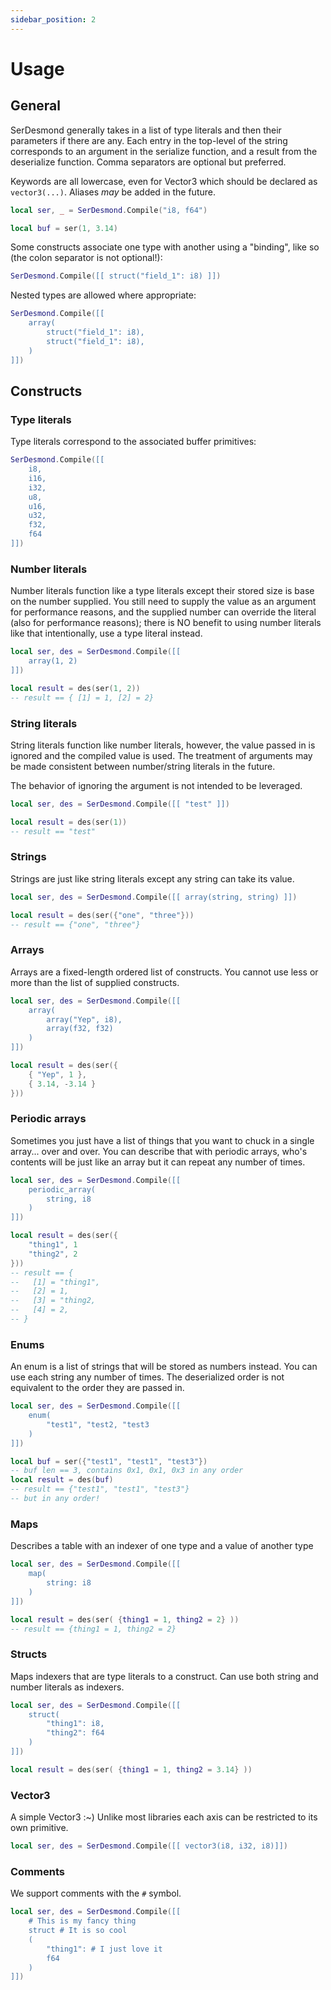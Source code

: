 ```yaml
---
sidebar_position: 2
---
```


# Usage

## General

SerDesmond generally takes in a list of type literals and then their parameters if there are any. Each entry in the top-level of the string corresponds to an argument in the serialize function, and a result from the deserialize function. Comma separators are optional but preferred.

Keywords are all lowercase, even for Vector3 which should be declared as `vector3(...)`. Aliases *may* be added in the future.

```lua
local ser, _ = SerDesmond.Compile("i8, f64")

local buf = ser(1, 3.14)
```

Some constructs associate one type with another using a "binding", like so (the colon separator is not optional!):

```lua
SerDesmond.Compile([[ struct("field_1": i8) ]])
```

Nested types are allowed where appropriate:

```lua
SerDesmond.Compile([[
	array(
		struct("field_1": i8),
		struct("field_1": i8),
	)
]])
```

## Constructs

### Type literals

Type literals correspond to the associated buffer primitives:

```lua
SerDesmond.Compile([[
	i8,
	i16,
	i32,
	u8,
	u16,
	u32,
	f32,
	f64
]])
```

### Number literals

Number literals function like a type literals except their stored size is base on the number supplied. You still need to supply the value as an argument for performance reasons, and the supplied number can override the literal (also for performance reasons); there is NO benefit to using number literals like that intentionally, use a type literal instead.

```lua
local ser, des = SerDesmond.Compile([[
	array(1, 2)
]])

local result = des(ser(1, 2))
-- result == { [1] = 1, [2] = 2}
```

### String literals

String literals function like number literals, however, the value passed in is ignored and the compiled value is used. The treatment of arguments may be made consistent between number/string literals in the future.

The behavior of ignoring the argument is not intended to be leveraged.

```lua
local ser, des = SerDesmond.Compile([[ "test" ]])

local result = des(ser(1))
-- result == "test"
```

### Strings

Strings are just like string literals except any string can take its value.

```lua
local ser, des = SerDesmond.Compile([[ array(string, string) ]])

local result = des(ser({"one", "three"}))
-- result == {"one", "three"}
```

### Arrays

Arrays are a fixed-length ordered list of constructs. You cannot use less or more than the list of supplied constructs.

```lua
local ser, des = SerDesmond.Compile([[
	array(
		array("Yep", i8),
		array(f32, f32)
	)
]])

local result = des(ser({
	{ "Yep", 1 },
	{ 3.14, -3.14 }
}))
```

### Periodic arrays

Sometimes you just have a list of things that you want to chuck in a single array... over and over. You can describe that with periodic arrays, who's contents will be just like an array but it can repeat any number of times.

```lua
local ser, des = SerDesmond.Compile([[
	periodic_array(
		string, i8
	)
]])

local result = des(ser({
	"thing1", 1
	"thing2", 2
}))
-- result == {
--   [1] = "thing1",
--	 [2] = 1,
--	 [3] = "thing2,
--	 [4] = 2,
-- }
```

### Enums

An enum is a list of strings that will be stored as numbers instead. You can use each string any number of times. The deserialized order is not equivalent to the order they are passed in.

```lua
local ser, des = SerDesmond.Compile([[
	enum(
		"test1", "test2, "test3
	)
]])

local buf = ser({"test1", "test1", "test3"})
-- buf len == 3, contains 0x1, 0x1, 0x3 in any order
local result = des(buf)
-- result == {"test1", "test1", "test3"}
-- but in any order!
```

### Maps

Describes a table with an indexer of one type and a value of another type

```lua
local ser, des = SerDesmond.Compile([[
	map(
		string: i8
	)
]])

local result = des(ser( {thing1 = 1, thing2 = 2} ))
-- result == {thing1 = 1, thing2 = 2}
```

### Structs

Maps indexers that are type literals to a construct. Can use both string and number literals as indexers.

```lua
local ser, des = SerDesmond.Compile([[
	struct(
		"thing1": i8,
		"thing2": f64
	)
]])

local result = des(ser( {thing1 = 1, thing2 = 3.14} ))
```

### Vector3

A simple Vector3 :~) Unlike most libraries each axis can be restricted to its own primitive.

```lua
local ser, des = SerDesmond.Compile([[ vector3(i8, i32, i8)]])
```

### Comments

We support comments with the `#` symbol.

```lua
local ser, des = SerDesmond.Compile([[
	# This is my fancy thing
	struct # It is so cool
	(
		"thing1": # I just love it
		f64
	)
]])
```